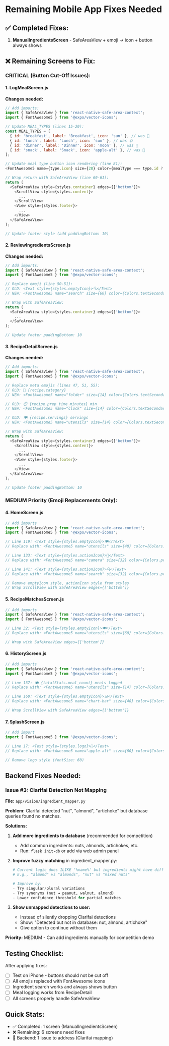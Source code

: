 # Remaining Mobile App Fixes Needed

## ✅ Completed Fixes:
1. **ManualIngredientsScreen** - SafeAreaView + emoji → icon + button always shows

## ❌ Remaining Screens to Fix:

### CRITICAL (Button Cut-Off Issues):

#### 1. LogMealScreen.js
**Changes needed:**
```javascript
// Add imports:
import { SafeAreaView } from 'react-native-safe-area-context';
import { FontAwesome5 } from '@expo/vector-icons';

// Update MEAL_TYPES (lines 15-20):
const MEAL_TYPES = [
  { id: 'breakfast', label: 'Breakfast', icon: 'sun' }, // was 🌅
  { id: 'lunch', label: 'Lunch', icon: 'sun' }, // was 🌞
  { id: 'dinner', label: 'Dinner', icon: 'moon' }, // was 🌙
  { id: 'snack', label: 'Snack', icon: 'apple-alt' }, // was 🍎
];

// Update meal type button icon rendering (line 81):
<FontAwesome5 name={type.icon} size={28} color={mealType === type.id ? Colors.primary : Colors.textSecondary} />

// Wrap return with SafeAreaView (line 60-61):
return (
  <SafeAreaView style={styles.container} edges={['bottom']}>
    <ScrollView style={styles.content}>
      ...
    </ScrollView>
    <View style={styles.footer}>
      ...
    </View>
  </SafeAreaView>
);

// Update footer style (add paddingBottom: 10)
```

#### 2. ReviewIngredientsScreen.js
**Changes needed:**
```javascript
// Add imports:
import { SafeAreaView } from 'react-native-safe-area-context';
import { FontAwesome5 } from '@expo/vector-icons';

// Replace emoji (line 50-51):
// OLD: <Text style={styles.emptyIcon}>🔍</Text>
// NEW: <FontAwesome5 name="search" size={60} color={Colors.textSecondary} />

// Wrap with SafeAreaView:
return (
  <SafeAreaView style={styles.container} edges={['bottom']}>
    ...
  </SafeAreaView>
);

// Update footer paddingBottom: 10
```

#### 3. RecipeDetailScreen.js
**Changes needed:**
```javascript
// Add imports:
import { SafeAreaView } from 'react-native-safe-area-context';
import { FontAwesome5 } from '@expo/vector-icons';

// Replace meta emojis (lines 47, 51, 55):
// OLD: 📁 {recipe.category}
// NEW: <FontAwesome5 name="folder" size={14} color={Colors.textSecondary} /> {recipe.category}

// OLD: ⏱️ {recipe.prep_time_minutes} min
// NEW: <FontAwesome5 name="clock" size={14} color={Colors.textSecondary} /> {recipe.prep_time_minutes} min

// OLD: 🍽️ {recipe.servings} servings
// NEW: <FontAwesome5 name="utensils" size={14} color={Colors.textSecondary} /> {recipe.servings} servings

// Wrap with SafeAreaView:
return (
  <SafeAreaView style={styles.container} edges={['bottom']}>
    <ScrollView style={styles.content}>
      ...
    </ScrollView>
    <View style={styles.footer}>
      ...
    </View>
  </SafeAreaView>
);

// Update footer paddingBottom: 10
```

### MEDIUM Priority (Emoji Replacements Only):

#### 4. HomeScreen.js
```javascript
// Add imports
import { SafeAreaView } from 'react-native-safe-area-context';
import { FontAwesome5 } from '@expo/vector-icons';

// Line 119: <Text style={styles.emptyIcon}>🍽️</Text>
// Replace with: <FontAwesome5 name="utensils" size={48} color={Colors.textSecondary} />

// Line 133: <Text style={styles.actionIcon}>📸</Text>
// Replace with: <FontAwesome5 name="camera" size={32} color={Colors.primary} solid />

// Line 141: <Text style={styles.actionIcon}>🔍</Text>
// Replace with: <FontAwesome5 name="search" size={32} color={Colors.primary} />

// Remove emptyIcon style, actionIcon style from styles
// Wrap ScrollView with SafeAreaView edges={['bottom']}
```

#### 5. RecipeMatchesScreen.js
```javascript
// Add imports
import { SafeAreaView } from 'react-native-safe-area-context';
import { FontAwesome5 } from '@expo/vector-icons';

// Line 32: <Text style={styles.emptyIcon}>🍽️</Text>
// Replace with: <FontAwesome5 name="utensils" size={60} color={Colors.textSecondary} />

// Wrap with SafeAreaView edges={['bottom']}
```

#### 6. HistoryScreen.js
```javascript
// Add imports
import { SafeAreaView } from 'react-native-safe-area-context';
import { FontAwesome5 } from '@expo/vector-icons';

// Line 137: 🍽️ {totalStats.meal_count} meals logged
// Replace with: <FontAwesome5 name="utensils" size={14} color={Colors.text} /> {totalStats.meal_count} meals logged

// Line 160: <Text style={styles.emptyIcon}>📊</Text>
// Replace with: <FontAwesome5 name="chart-bar" size={48} color={Colors.textSecondary} />

// Wrap ScrollView with SafeAreaView edges={['bottom']}
```

#### 7. SplashScreen.js
```javascript
// Add import
import { FontAwesome5 } from '@expo/vector-icons';

// Line 17: <Text style={styles.logo}>🍎</Text>
// Replace with: <FontAwesome5 name="apple-alt" size={60} color={Colors.textLight} />

// Remove logo style (fontSize: 60)
```

## Backend Fixes Needed:

### Issue #3: Clarifai Detection Not Mapping
**File:** `app/vision/ingredient_mapper.py`

**Problem:** Clarifai detected "nut", "almond", "artichoke" but database queries found no matches.

**Solutions:**
1. **Add more ingredients to database** (recommended for competition)
   - Add common ingredients: nuts, almonds, artichokes, etc.
   - Run: `flask init-db` or add via web admin panel

2. **Improve fuzzy matching** in ingredient_mapper.py:
   ```python
   # Current logic does ILIKE '%name%' but ingredients might have different names
   # E.g., "almond" vs "almonds", "nut" vs "mixed nuts"

   # Improve by:
   - Try singular/plural variations
   - Try synonyms (nut → peanut, walnut, almond)
   - Lower confidence threshold for partial matches
   ```

3. **Show unmapped detections to user:**
   - Instead of silently dropping Clarifai detections
   - Show: "Detected but not in database: nut, almond, artichoke"
   - Give option to continue without them

**Priority:** MEDIUM - Can add ingredients manually for competition demo

## Testing Checklist:

After applying fixes:
- [ ] Test on iPhone - buttons should not be cut off
- [ ] All emojis replaced with FontAwesome icons
- [ ] Ingredient search works and always shows button
- [ ] Meal logging works from RecipeDetail
- [ ] All screens properly handle SafeAreaView

## Quick Stats:
- ✅ Completed: 1 screen (ManualIngredientsScreen)
- ❌ Remaining: 6 screens need fixes
- 🔧 Backend: 1 issue to address (Clarifai mapping)
